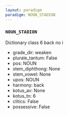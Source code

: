 ```yaml
---
layout: paradigm
paradigm: NOUN_STADION
---
```

### ` NOUN_STADION `

Dictionary class 6 back no i
* grade_dir: weaken
* plurale_tantum: False
* pos: NOUN
* stem_diphthong: None
* stem_vowel: None
* upos: NOUN
* harmony: back
* kotus_av: None
* kotus_tn: 6
* clitics: False
* possessive: False
